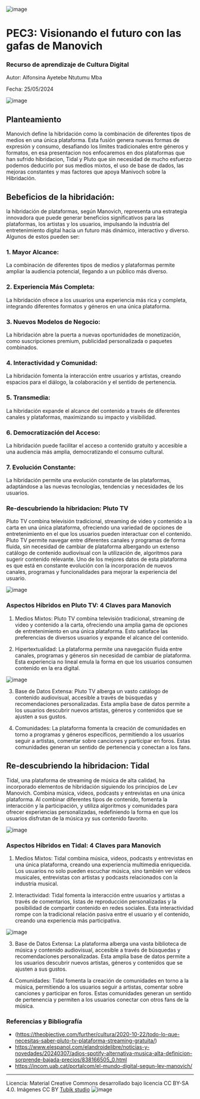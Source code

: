 ![image](https://github.com/SinaFina/PEC3_Manovich_Reloaded/assets/170682592/4c02432d-1ee6-4e5d-a396-970e90341c0e)

# PEC3: Visionando el futuro con las gafas de Manovich 

### Recurso de aprendizaje de Cultura Digital 


Autor: Alfonsina Ayetebe Ntutumu Mba


Fecha: 25/05/2024

![image](https://github.com/mgea/PEC3_Manovich_Reloaded/assets/170682592/0e555d90-eaab-42c6-8c14-cbc11f6712ef)



## Planteamiento


Manovich define la hibridación como la combinación de diferentes tipos de medios en una única plataforma. Esta fusión genera nuevas formas de expresión y consumo, desafiando los límites tradicionales entre géneros y formatos, en esa presentacion nos enfocaremos en dos plataformas que han sufrido hibridacion, Tidal y Pluto que sin necesidad de mucho esfuerzo podemos deducirlo por sus medios mixtos, el uso de base de dados, las mejoras constantes y mas factores que apoya Manivoch sobre la Hibridación.

## Bebeficios de la hibridación:

la hibridación de plataformas, según Manovich, representa una estrategia innovadora que puede generar beneficios significativos para las plataformas, los artistas y los usuarios, impulsando la industria del entretenimiento digital hacia un futuro más dinámico, interactivo y diverso. Algunos de estos pueden ser:

### 1. Mayor Alcance: 
La combinación de diferentes tipos de medios y plataformas permite ampliar la audiencia potencial, llegando a un público más diverso.

### 2. Experiencia Más Completa: 
La hibridación ofrece a los usuarios una experiencia más rica y completa, integrando diferentes formatos y géneros en una única plataforma.

### 3. Nuevos Modelos de Negocio: 
La hibridación abre la puerta a nuevas oportunidades de monetización, como suscripciones premium, publicidad personalizada o paquetes combinados.

### 4. Interactividad y Comunidad:
 La hibridación fomenta la interacción entre usuarios y artistas, creando espacios para el diálogo, la colaboración y el sentido de pertenencia.

### 5. Transmedia:
 La hibridación expande el alcance del contenido a través de diferentes canales y plataformas, maximizando su impacto y visibilidad.

### 6. Democratización del Acceso:
 La hibridación puede facilitar el acceso a contenido gratuito y accesible a una audiencia más amplia, democratizando el consumo cultural.

### 7. Evolución Constante:
 La hibridación permite una evolución constante de las plataformas, adaptándose a las nuevas tecnologías, tendencias y necesidades de los usuarios.

### Re-descubriendo la hibridacion: Pluto TV

Pluto TV combina televisión tradicional, streaming de video y contenido a la carta en una única plataforma, ofreciendo una variedad de opciones de entretenimiento en el que los usuarios pueden interactuar con el contenido. Pluto TV permite navegar entre diferentes canales y programas de forma fluida, sin necesidad de cambiar de plataforma albergando un extenso catálogo de contenido audiovisual con la utilización de, algoritmos para sugerir contenido relevante. Uno de los mejores datos de esta plataforma es que está en constante evolución con la incorporación de nuevos canales, programas y funcionalidades para mejorar la experiencia del usuario.

![image](https://github.com/mgea/PEC3_Manovich_Reloaded/assets/170682592/43dc3d8f-ed49-4ace-81d9-99bdf29358b6)

### Aspectos Híbridos en Pluto TV: 4 Claves para Manovich

1. Medios Mixtos: Pluto TV combina televisión tradicional, streaming de video y contenido a la carta, ofreciendo una amplia gama de opciones de entretenimiento en una única plataforma. Esto satisface las preferencias de diversos usuarios y expande el alcance del contenido.

2. Hipertextualidad: La plataforma permite una navegación fluida entre canales, programas y géneros sin necesidad de cambiar de plataforma. Esta experiencia no lineal emula la forma en que los usuarios consumen contenido en la era digital.

![image](https://github.com/SinaFina/PEC3_Manovich_Reloaded/assets/170682592/67e13736-2826-4de8-973a-ec1cf7a93cbf)

3. Base de Datos Extensa: Pluto TV alberga un vasto catálogo de contenido audiovisual, accesible a través de búsquedas y recomendaciones personalizadas. Esta amplia base de datos permite a los usuarios descubrir nuevos artistas, géneros y contenidos que se ajusten a sus gustos.

4. Comunidades: La plataforma fomenta la creación de comunidades en torno a programas y géneros específicos, permitiendo a los usuarios seguir a artistas, comentar sobre canciones y participar en foros. Estas comunidades generan un sentido de pertenencia y conectan a los fans.

## Re-descubriendo la hibridacion: Tidal

Tidal, una plataforma de streaming de música de alta calidad, ha incorporado elementos de hibridación siguiendo los principios de Lev Manovich. Combina música, videos, podcasts y entrevistas en una única plataforma. Al combinar diferentes tipos de contenido, fomenta la interacción y la participación, y utiliza algoritmos y comunidades para ofrecer experiencias personalizadas, redefiniendo la forma en que los usuarios disfrutan de la música yy sus contenido favorito.

![image](https://github.com/mgea/PEC3_Manovich_Reloaded/assets/170682592/1ca039af-d46b-4999-9896-cac9d68550a3)

### Aspectos Híbridos en Tidal: 4 Claves para Manovich

1. Medios Mixtos: Tidal combina música, videos, podcasts y entrevistas en una única plataforma, creando una experiencia multimedia enriquecida. Los usuarios no solo pueden escuchar música, sino también ver videos musicales, entrevistas con artistas y podcasts relacionados con la industria musical.

2. Interactividad: Tidal fomenta la interacción entre usuarios y artistas a través de comentarios, listas de reproducción personalizadas y la posibilidad de compartir contenido en redes sociales. Esta interactividad rompe con la tradicional relación pasiva entre el usuario y el contenido, creando una experiencia más participativa.

![image](https://github.com/SinaFina/PEC3_Manovich_Reloaded/assets/170682592/516b3b06-e400-49d5-bc2f-00f99fe72a1f)


3. Base de Datos Extensa: La plataforma alberga una vasta biblioteca de música y contenido audiovisual, accesible a través de búsquedas y recomendaciones personalizadas. Esta amplia base de datos permite a los usuarios descubrir nuevos artistas, géneros y contenidos que se ajusten a sus gustos.

4. Comunidades: Tidal fomenta la creación de comunidades en torno a la música, permitiendo a los usuarios seguir a artistas, comentar sobre canciones y participar en foros. Estas comunidades generan un sentido de pertenencia y permiten a los usuarios conectar con otros fans de la música.


### Referencias y Bibliografía

* (https://theobjective.com/further/cultura/2020-10-22/todo-lo-que-necesitas-saber-pluto-tv-plataforma-streaming-gratuita/)
* https://www.elespanol.com/elandroidelibre/noticias-y-novedades/20240307/adios-spotify-alternativa-musica-alta-definicion-sorprende-bajada-precios/838166505_0.html
* https://incom.uab.cat/portalcom/el-mundo-digital-segun-lev-manovich/


----

Licencia: Material Creative Commons desarrollado bajo licencia CC BY-SA 4.0. Imágenes CC BY [Tubik studio](https://blog.tubikstudio.com/how-to-create-original-flat-illustrations-designers-tips/) 
![image](https://github.com/SinaFina/PEC3_Manovich_Reloaded/assets/170682592/188c103b-56d5-4124-941e-85fadeb645c5)
